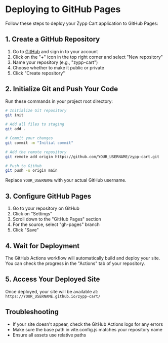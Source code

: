 # Deploying to GitHub Pages

Follow these steps to deploy your Zypp Cart application to GitHub Pages:

## 1. Create a GitHub Repository

1. Go to [GitHub](https://github.com) and sign in to your account
2. Click on the "+" icon in the top right corner and select "New repository"
3. Name your repository (e.g., "zypp-cart")
4. Choose whether to make it public or private
5. Click "Create repository"

## 2. Initialize Git and Push Your Code

Run these commands in your project root directory:

```bash
# Initialize Git repository
git init

# Add all files to staging
git add .

# Commit your changes
git commit -m "Initial commit"

# Add the remote repository
git remote add origin https://github.com/YOUR_USERNAME/zypp-cart.git

# Push to GitHub
git push -u origin main
```

Replace `YOUR_USERNAME` with your actual GitHub username.

## 3. Configure GitHub Pages

1. Go to your repository on GitHub
2. Click on "Settings"
3. Scroll down to the "GitHub Pages" section
4. For the source, select "gh-pages" branch
5. Click "Save"

## 4. Wait for Deployment

The GitHub Actions workflow will automatically build and deploy your site. You can check the progress in the "Actions" tab of your repository.

## 5. Access Your Deployed Site

Once deployed, your site will be available at:
`https://YOUR_USERNAME.github.io/zypp-cart/`

## Troubleshooting

- If your site doesn't appear, check the GitHub Actions logs for any errors
- Make sure the base path in vite.config.js matches your repository name
- Ensure all assets use relative paths 